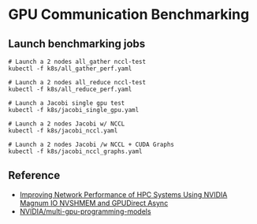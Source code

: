 # GPU Communication Benchmarking

## Launch benchmarking jobs

```
# Launch a 2 nodes all_gather nccl-test
kubectl -f k8s/all_gather_perf.yaml

# Launch a 2 nodes all_reduce nccl-test
kubectl -f k8s/all_reduce_perf.yaml

# Launch a Jacobi single gpu test
kubectl -f k8s/jacobi_single_gpu.yaml

# Launch a 2 nodes Jacobi w/ NCCL
kubectl -f k8s/jacobi_nccl.yaml

# Launch a 2 nodes Jacobi /w NCCL + CUDA Graphs
kubectl -f k8s/jacobi_nccl_graphs.yaml
```

## Reference

* [Improving Network Performance of HPC Systems Using NVIDIA Magnum IO NVSHMEM and GPUDirect Async](https://developer.nvidia.com/blog/improving-network-performance-of-hpc-systems-using-nvidia-magnum-io-nvshmem-and-gpudirect-async/)
* [NVIDIA/multi-gpu-programming-models](https://github.com/NVIDIA/multi-gpu-programming-models)

